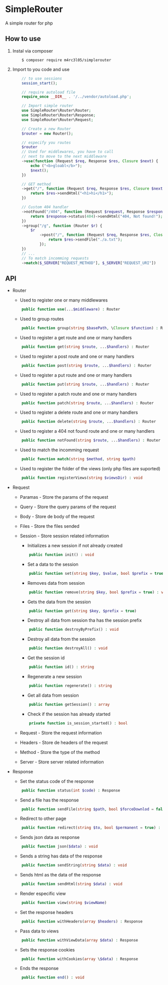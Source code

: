 # SimpleRouter

A simple router for php

## How to use

1. Instal via composer

    ```console
        $ composer require m4rc3l05/simplerouter
    ```

2. Import to you code and use

    ```php
        // to use sessions
        session_start();

        // require autoload file
        require_once __DIR__ . '/../vendor/autoload.php';

        // Import simple router
        use SimpleRouter\Router\Router;
        use SimpleRouter\Router\Response;
        use SimpleRouter\Router\Request;

        // Create a new Router
        $router = new Router();

        // especify you routes
        $router
        // Used for middlewares, you have to call
        // next to move to the next middleware
        ->use(function (Request $req, Response $res, Closure $next) {
            echo ("<b>gloabl</b>");
            $next();
        })

        // GET method
        ->get("/", function (Request $req, Response $res, Closure $next) {
            return $res->sendHtml("<h1>hi</h1>");
        })

        // Custom 404 handler
        ->notFound("/404", function (Request $request, Response $response) {
            return $response->status(404)->sendHtml("404, Not found!");
        })
        ->group("/g", function (Router $r) {
            $r
                ->post("/", function (Request $req, Response $res, Closure $next) {
                    return $res->sendFile("./a.txt");
                });
        })
        // ...
        // To match incomming requests
        ->match($_SERVER["REQUEST_METHOD"], $_SERVER["REQUEST_URI"])
    ```

## API

-   Router

    -   Used to register one or many middlewares

    ```php
        public function use(...$middleware) : Router
    ```

    -   Used to group routes

    ```php
        public function group(string $basePath, \Closure $function) : Router
    ```

    -   Used to register a get route and one or many handlers

    ```php
        public function get(string $route, ...$handlers) : Router
    ```

    -   Used to register a post route and one or many handlers

    ```php
        public function post(string $route, ...$handlers) : Router
    ```

    -   Used to register a put route and one or many handlers

    ```php
        public function put(string $route, ...$handlers) : Router
    ```

    -   Used to register a patch route and one or many handlers

    ```php
        public function patch(string $route, ...$handlers) : Router
    ```

    -   Used to register a delete route and one or many handlers

    ```php
        public function delete(string $route, ...$handlers) : Router
    ```

    -   Used to register a 404 not found route and one or many handlers

    ```php
        public function notFound(string $route, ...$handlers) : Router
    ```

    -   Used to match the incomming request

    ```php
        public function match(string $method, string $path)
    ```

    -   Used to register the folder of the views (only php files are suported)

    ```php
        public function registerViews(string $viewsDir) : void
    ```

-   Request

    -   Paramas - Store the params of the request
    -   Query - Store the query params of the request
    -   Body - Store de body of the request
    -   Files - Store the files sended
    -   Session - Store session related information

        -   Initializes a new session if not already created

        ```php
            public function init() : void
        ```

        -   Set a data to the session

        ```php
            public function set(string $key, $value, bool $prefix = true) : void
        ```

        -   Removes data from session

        ```php
            public function remove(string $key, bool $prefix = true) : void
        ```

        -   Gets the data from the session

        ```php
            public function get(string $key, $prefix = true)
        ```

        -   Destroy all data from session tha has the session prefix

        ```php
            public function destroyByPrefix() : void
        ```

        -   Destroy all data from the session

        ```php
            public function destroyAll() : void
        ```

        -   Get the session id

        ```php
            public function id() : string
        ```

        -   Regenerate a new session

        ```php
            public function regenerate() : string
        ```

        -   Get all data from session

        ```php
            public function getSession() : array
        ```

        -   Check if the session has already started

        ```php
            private function is_session_started() : bool
        ```

    -   Request - Store the request information
    -   Headers - Store de headers of the request
    -   Method - Store the type of the method
    -   Server - Store server related information

-   Response

    -   Set the status code of the response

    ```php
        public function status(int $code) : Response
    ```

    -   Send a file has the response

    ```php
        public function sendFile(string $path, bool $forceDownlod = false) : void
    ```

    -   Redirect to other page

    ```php
        public function redirect(string $to, bool $permanent = true) : void
    ```

    -   Sends json data as response

    ```php
        public function json($data) : void
    ```

    -   Sends a string has data of the response

    ```php
        public function sendString(string $data) : void
    ```

    -   Sends html as the data of the response

    ```php
        public function sendHtml(string $data) : void
    ```

    -   Render especific view

    ```php
        public function view(string $viewName)
    ```

    -   Set the response headers

    ```php
        public function withHeaders(array $headers) : Response
    ```

    -   Pass data to views

    ```php
        public function withViewData(array $data) : Response
    ```

    -   Sets the response cookies

    ```php
        public function withCookies(array \$data) : Response
    ```

    -   Ends the response

    ```php
        public function end() : void
    ```
